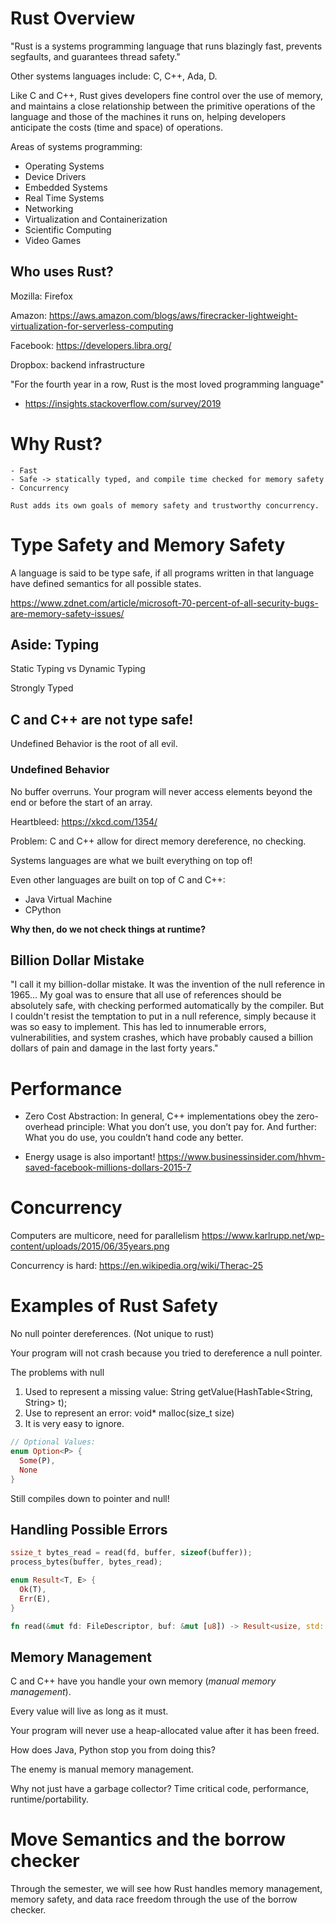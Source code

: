 # Rust Overview

"Rust is a systems programming language that runs blazingly fast, prevents segfaults, and guarantees thread safety."

Other systems languages include: C, C++, Ada, D.

Like C and C++, Rust gives developers fine control over the use of memory,
and maintains a close relationship between the primitive operations of the
language and those of the machines it runs on, helping developers anticipate the
costs (time and space) of operations.

Areas of systems programming:
- Operating Systems
- Device Drivers
- Embedded Systems
- Real Time Systems
- Networking
- Virtualization and Containerization
- Scientific Computing
- Video Games

## Who uses Rust?
Mozilla: Firefox

Amazon: https://aws.amazon.com/blogs/aws/firecracker-lightweight-virtualization-for-serverless-computing

Facebook: https://developers.libra.org/

Dropbox: backend infrastructure


"For the fourth year in a row, Rust is the most loved programming language"
- https://insights.stackoverflow.com/survey/2019

# Why Rust?
    - Fast
    - Safe -> statically typed, and compile time checked for memory safety
    - Concurrency

    Rust adds its own goals of memory safety and trustworthy concurrency.

# Type Safety and Memory Safety
A language is said to be type safe, if all programs written in that language
have defined semantics for all possible states.

https://www.zdnet.com/article/microsoft-70-percent-of-all-security-bugs-are-memory-safety-issues/

## Aside: Typing
Static Typing vs Dynamic Typing

Strongly Typed

## C and C++ are not type safe!
Undefined Behavior is the root of all evil.

### Undefined Behavior
No buffer overruns.
Your program will never access elements beyond the end or before the start of an array.

Heartbleed: https://xkcd.com/1354/

Problem: C and C++ allow for direct memory dereference, no checking.

Systems languages are what we built everything on top of!

Even other languages are built on top of C and C++:
- Java Virtual Machine
- CPython

**Why then, do we not check things at runtime?**

## Billion Dollar Mistake

"I call it my billion-dollar mistake. It was the invention of the null reference in 1965...
My goal was to ensure that all use of references should be absolutely safe,
with checking performed automatically by the compiler. But I couldn't resist the temptation to put in a
null reference, simply because it was so easy to implement. This has led to innumerable errors, vulnerabilities,
and system crashes, which have probably caused a billion dollars of pain and damage in the last forty years."

# Performance
- Zero Cost Abstraction: In general, C++ implementations obey the zero-overhead principle:
  What you don’t use, you don’t pay for. And further: What you do use, you couldn’t hand code
  any better.

- Energy usage is also important! https://www.businessinsider.com/hhvm-saved-facebook-millions-dollars-2015-7

# Concurrency
Computers are multicore, need for parallelism
  https://www.karlrupp.net/wp-content/uploads/2015/06/35years.png

Concurrency is hard:
  https://en.wikipedia.org/wiki/Therac-25

# Examples of Rust Safety

No null pointer dereferences. (Not unique to rust)

Your program will not crash because you tried to dereference a null pointer.

The problems with null
1) Used to represent a missing value: String getValue(HashTable<String, String> t);
2) Use to represent an error: void* malloc(size_t size)
3) It is very easy to ignore.

```rust
// Optional Values:
enum Option<P> {
  Some(P),
  None
}
```

Still compiles down to pointer and null!

## Handling Possible Errors

```rust
ssize_t bytes_read = read(fd, buffer, sizeof(buffer));
process_bytes(buffer, bytes_read);
```
```rust
enum Result<T, E> {
  Ok(T),
  Err(E),
}

fn read(&mut fd: FileDescriptor, buf: &mut [u8]) -> Result<usize, std::io::Error>;
```

## Memory Management

C and C++ have you handle your own memory (_manual memory management_).

Every value will live as long as it must.

Your program will never use a heap-allocated value after it has been freed.

How does Java, Python stop you from doing this?

The enemy is manual memory management.

Why not just have a garbage collector?
Time critical code, performance, runtime/portability.

# Move Semantics and the borrow checker

Through the semester, we will see how Rust handles memory management,
memory safety, and data race freedom through the use of the
borrow checker.
